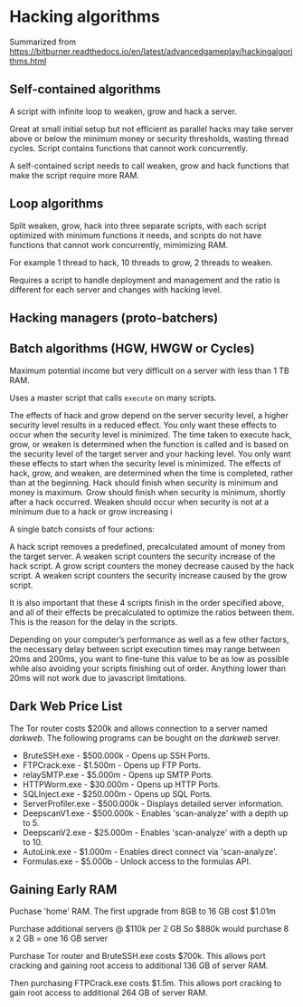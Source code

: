 # Hacking algorithms

Summarized from https://bitburner.readthedocs.io/en/latest/advancedgameplay/hackingalgorithms.html

## Self-contained algorithms

A script with infinite loop to weaken, grow and hack a server.

Great at small initial setup but not efficient as parallel hacks may take server above or below the minimum money or security thresholds, wasting thread cycles. Script contains functions that cannot work concurrently.

A self-contained script needs to call weaken, grow and hack functions that make the script require more RAM.

## Loop algorithms

Split weaken, grow, hack into three separate scripts, with each script optimized with minimum functions it needs, and scripts do not have functions that cannot work concurrently, mimimizing RAM.

For example 1 thread to hack, 10 threads to grow, 2 threads to weaken.

Requires a script to handle deployment and management and the ratio is different for each server and changes with hacking level.

## Hacking managers (proto-batchers)

## Batch algorithms (HGW, HWGW or Cycles)

Maximum potential income but very difficult on a server with less than 1 TB RAM.

Uses a master script that calls `execute` on many scripts.

The effects of hack and grow depend on the server security level, a higher security level results in a reduced effect. You only want these effects to occur when the security level is minimized.
The time taken to execute hack, grow, or weaken is determined when the function is called and is based on the security level of the target server and your hacking level. You only want these effects to start when the security level is minimized.
The effects of hack, grow, and weaken, are determined when the time is completed, rather than at the beginning. Hack should finish when security is minimum and money is maximum. Grow should finish when security is minimum, shortly after a hack occurred. Weaken should occur when security is not at a minimum due to a hack or grow increasing i

A single batch consists of four actions:

A hack script removes a predefined, precalculated amount of money from the target server.
A weaken script counters the security increase of the hack script.
A grow script counters the money decrease caused by the hack script.
A weaken script counters the security increase caused by the grow script.

It is also important that these 4 scripts finish in the order specified above, and all of their effects be precalculated to optimize the ratios between them. This is the reason for the delay in the scripts.

Depending on your computer’s performance as well as a few other factors, the necessary delay between script execution times may range between 20ms and 200ms, you want to fine-tune this value to be as low as possible while also avoiding your scripts finishing out of order. Anything lower than 20ms will not work due to javascript limitations.

## Dark Web Price List

The Tor router costs $200k and allows connection to a server named _darkweb_. The following programs can be bought on the _darkweb_ server.

- BruteSSH.exe - $500.000k - Opens up SSH Ports.
- FTPCrack.exe - $1.500m - Opens up FTP Ports.
- relaySMTP.exe - $5.000m - Opens up SMTP Ports.
- HTTPWorm.exe - $30.000m - Opens up HTTP Ports.
- SQLInject.exe - $250.000m - Opens up SQL Ports.
- ServerProfiler.exe - $500.000k - Displays detailed server information.
- DeepscanV1.exe - $500.000k - Enables 'scan-analyze' with a depth up to 5.
- DeepscanV2.exe - $25.000m - Enables 'scan-analyze' with a depth up to 10.
- AutoLink.exe - $1.000m - Enables direct connect via 'scan-analyze'.
- Formulas.exe - $5.000b - Unlock access to the formulas API.

## Gaining Early RAM

Puchase 'home' RAM. The first upgrade from 8GB to 16 GB cost $1.01m

Purchase additional servers @ $110k per 2 GB
So $880k would purchase 8 x 2 GB = one 16 GB server

Purchase Tor router and BruteSSH.exe costs $700k. This allows port cracking and gaining root access to additional
136 GB of server RAM.

Then purchasing FTPCrack.exe costs $1.5m. This allows port cracking to gain root access to additional
264 GB of server RAM.